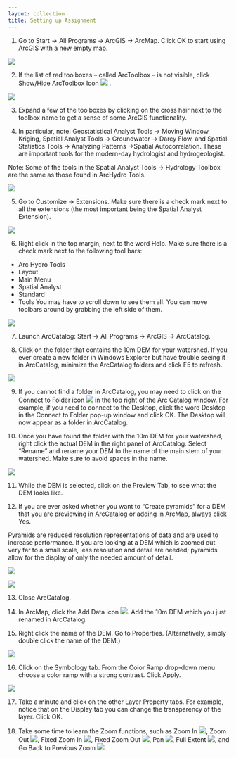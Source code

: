 ```yaml
---
layout: collection
title: Setting up Assignment
---
```


1)	Go to Start &#8594; All Programs &#8594; ArcGIS &#8594; ArcMap.  Click OK to start using ArcGIS with a new empty map.

<a href="{{ site.url }}/pictures/SS1.png"><img src="{{ site.url }}/pictures/SS1.png"></a>

2)	If the list of red toolboxes – called ArcToolbox – is not visible, click Show/Hide ArcToolbox Icon <a href="{{ site.url }}/pictures/ShowHideToolbox.png"><img src="{{ site.url }}/pictures/ShowHideToolbox.png"></a> . 

<a href="{{ site.url }}/pictures/SS2.png"><img src="{{ site.url }}/pictures/SS2.png"></a>

3)	Expand a few of the toolboxes by clicking on the cross hair next to the toolbox name to get a sense of some ArcGIS functionality.  

4)	In particular, note:
Geostatistical Analyst Tools &#8594; Moving Window Kriging, Spatial Analyst Tools &#8594; Groundwater &#8594; Darcy Flow, and Spatial Statistics Tools &#8594; Analyzing Patterns &#8594;Spatial Autocorrelation.  These are important tools for the modern-day hydrologist and hydrogeologist.  

Note: Some of the tools in the Spatial Analyst Tools &#8594; Hydrology Toolbox are the same as those found in ArcHydro Tools. 

<a href="{{ site.url }}/pictures/SS3.png"><img src="{{ site.url }}/pictures/SS3.png"></a>


5)	Go to Customize &#8594; Extensions.  Make sure there is a check mark next to all the extensions (the most important being the Spatial Analyst Extension). 

<a href="{{ site.url }}/pictures/SS4.png"><img src="{{ site.url }}/pictures/SS4.png"></a>


6)	Right click in the top margin, next to the word Help.  Make sure there is a check mark next to the following tool bars:
-	Arc Hydro Tools
-	Layout
-	Main Menu
-	Spatial Analyst
-	Standard
-	Tools
You may have to scroll down to see them all.  You can move toolbars around by grabbing the left side of them.

<a href="{{ site.url }}/pictures/SS5.png"><img src="{{ site.url }}/pictures/SS5.png"></a>

7)	Launch ArcCatalog: Start &#8594; All Programs &#8594; ArcGIS &#8594; ArcCatalog.

8)	Click on the folder that contains the 10m DEM for your watershed.  If you ever create a new folder in Windows Explorer but have trouble seeing it in ArcCatalog, minimize the ArcCatalog folders and click F5 to refresh. 

<a href="{{ site.url }}/pictures/SS6.png"><img src="{{ site.url }}/pictures/SS6.png"></a>

9)	If you cannot find a folder in ArcCatalog, you may need to click on the Connect to Folder icon <a href="{{ site.url }}/pictures/ConnectFolderIcon.png"><img src="{{ site.url }}/pictures/ConnectFolderIcon.png"></a> in the top right of the Arc Catalog window.  For example, if you need to connect to the Desktop, click the word Desktop in the Connect to Folder pop-up window and click OK.  The Desktop will now appear as a folder in ArcCatalog.

10)	Once you have found the folder with the 10m DEM for your watershed, right click the actual DEM in the right panel of ArcCatalog.  Select “Rename” and rename your DEM to the name of the main stem of your watershed.  Make sure to avoid spaces in the name.  

<a href="{{ site.url }}/pictures/SS7.png"><img src="{{ site.url }}/pictures/SS7.png"></a>

11)	While the DEM is selected, click on the Preview Tab, to see what the DEM looks like.

12)	If you are ever asked whether you want to “Create pyramids” for a DEM that you are previewing in ArcCatalog or adding in ArcMap, always click Yes. 

Pyramids are reduced resolution representations of data and are used to increase performance.  If you are looking at a DEM which is zoomed out very far to a small scale, less resolution and detail are needed; pyramids allow for the display of only the needed amount of detail. 

<a href="{{ site.url }}/pictures/SS8.png"><img src="{{ site.url }}/pictures/SS8.png"></a>

<a href="{{ site.url }}/pictures/SS9.png"><img src="{{ site.url }}/pictures/SS9.png"></a>

13)	Close ArcCatalog.

14)	In ArcMap, click the Add Data icon <a href="{{ site.url }}/pictures/AddDataIcon.png"><img src="{{ site.url }}/pictures/AddDataIcon.png"></a>. Add the 10m DEM which you just renamed in ArcCatalog. 

15.	Right click the name of the DEM.  Go to Properties. (Alternatively, simply double click the name of the DEM.)

<a href="{{ site.url }}/pictures/SS10.png"><img src="{{ site.url }}/pictures/SS10.png"></a>

16)	Click on the Symbology tab.  From the Color Ramp drop-down menu choose a color ramp with a strong contrast.  Click Apply.

<a href="{{ site.url }}/pictures/SS11.png"><img src="{{ site.url }}/pictures/SS11.png"></a>

17)	Take a minute and click on the other Layer Property tabs.  For example, notice that on the Display tab you can change the transparency of the layer.  Click OK.

18)	Take some time to learn the Zoom functions, such as Zoom In <a href="{{ site.url }}/pictures/ZoomIn.png"><img src="{{ site.url }}/pictures/ZoomIn.png"></a>, Zoom Out <a href="{{ site.url }}/pictures/ZoomOut.png"><img src="{{ site.url }}/pictures/ZoomOut.png"></a>, Fixed Zoom In <a href="{{ site.url }}/pictures/FixedZoomIn.png"><img src="{{ site.url }}/pictures/FixedZoomIn.png"></a>, Fixed Zoom Out <a href="{{ site.url }}/pictures/FixedZoomOut.png"><img src="{{ site.url }}/pictures/FixedZoomOut.png"></a>, Pan <a href="{{ site.url }}/pictures/Pan.png"><img src="{{ site.url }}/pictures/Pan.png"></a>, Full Extent <a href="{{ site.url }}/pictures/FullExtent.png"><img src="{{ site.url }}/pictures/FullExtent.png"></a>, and Go Back to Previous Zoom <a href="{{ site.url }}/pictures/BackPrevZoom.png"><img src="{{ site.url }}/pictures/BackPrevZoom.png"></a>. 


 
